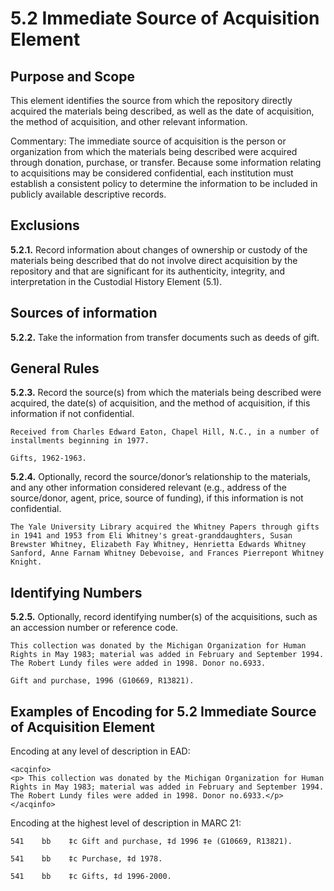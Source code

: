 # 5.2  Immediate Source of Acquisition Element

## Purpose and Scope
This element identifies the source from which the repository directly acquired the materials being described, as well as the date of acquisition, the method of acquisition, and other relevant information.

Commentary:  The immediate source of acquisition is the person or organization from which the materials being described were acquired through donation, purchase, or transfer.  Because some information relating to acquisitions may be considered confidential, each institution must establish a consistent policy to determine the information to be included in publicly available descriptive records.

## Exclusions
**5.2.1.**  Record information about changes of ownership or custody of the materials being described that do not involve direct acquisition by the repository and that are significant for its authenticity, integrity, and interpretation in the Custodial History Element (5.1).

## Sources of information
**5.2.2.**  Take the information from transfer documents such as deeds of gift.

## General Rules
**5.2.3.**  Record the source(s) from which the materials being described were acquired, the date(s) of acquisition, and the method of acquisition, if this information if not confidential.

`Received from Charles Edward Eaton, Chapel Hill, N.C., in a number of installments beginning in 1977.`

`Gifts, 1962-1963.`

**5.2.4.**  Optionally, record the source/donor’s relationship to the materials, and any other information considered relevant (e.g., address of the source/donor, agent, price, source of funding), if this information is not confidential.
```
The Yale University Library acquired the Whitney Papers through gifts in 1941 and 1953 from Eli Whitney's great-granddaughters, Susan Brewster Whitney, Elizabeth Fay Whitney, Henrietta Edwards Whitney Sanford, Anne Farnam Whitney Debevoise, and Frances Pierrepont Whitney Knight.
```

## Identifying Numbers
**5.2.5.**  Optionally, record identifying number(s) of the acquisitions, such as an accession number or reference code.

```
This collection was donated by the Michigan Organization for Human Rights in May 1983; material was added in February and September 1994. The Robert Lundy files were added in 1998. Donor no.6933.
```

`Gift and purchase, 1996 (G10669, R13821).`


## Examples of Encoding for 5.2 Immediate Source of Acquisition Element

Encoding at any level of description in EAD:
```
<acqinfo>
<p> This collection was donated by the Michigan Organization for Human Rights in May 1983; material was added in February and September 1994. The Robert Lundy files were added in 1998. Donor no.6933.</p>
</acqinfo>
```
Encoding at the highest level of description in MARC 21:
```
541    bb    ‡c Gift and purchase, ‡d 1996 ‡e (G10669, R13821).

541    bb    ‡c Purchase, ‡d 1978.

541    bb    ‡c Gifts, ‡d 1996-2000.
```
